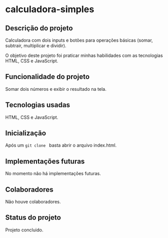 # calculadora-simples

## Descrição do projeto
Calculadora com dois inputs e botões para operações      básicas (somar, subtrair, multiplicar e dividir).

O objetivo deste projeto foi praticar minhas habilidades com as tecnologias HTML, CSS e JavaScript.

## Funcionalidade do projeto
Somar dois números e exibir o resultado na tela.

## Tecnologias usadas
HTML, CSS e JavaScript.

## Inicialização
Após um ```git clone ``` basta abrir o arquivo index.html.

## Implementações futuras
No momento não há implementações futuras.

## Colaboradores
Não houve colaboradores.

## Status do projeto
Projeto concluido.